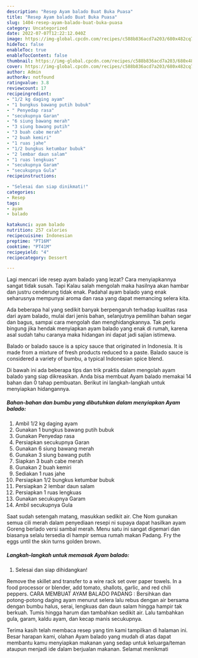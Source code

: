 ```yaml
---
description: "Resep Ayam balado Buat Buka Puasa"
title: "Resep Ayam balado Buat Buka Puasa"
slug: 1404-resep-ayam-balado-buat-buka-puasa
category: Uncategorized
date: 2022-07-07T12:22:12.040Z
image: https://img-global.cpcdn.com/recipes/c588b836acd7a203/680x482cq70/ayam-balado-foto-resep-utama.jpg
hideToc: false
enableToc: true
enableTocContent: false
thumbnail: https://img-global.cpcdn.com/recipes/c588b836acd7a203/680x482cq70/ayam-balado-foto-resep-utama.jpg
cover: https://img-global.cpcdn.com/recipes/c588b836acd7a203/680x482cq70/ayam-balado-foto-resep-utama.jpg
author: Admin
authorAv: notfound
ratingvalue: 3.8
reviewcount: 17
recipeingredient:
- "1/2 kg daging ayam"
- "1 bungkus bawang putih bubuk"
- " Penyedap rasa"
- "secukupnya Garan"
- "6 siung bawang merah"
- "3 siung bawang putih"
- "3 buah cabe merah"
- "2 buah kemiri"
- "1 ruas jahe"
- "1/2 bungkus ketumbar bubuk"
- "2 lembar daun salam"
- "1 ruas lengkuas"
- "secukupnya Garam"
- "secukupnya Gula"
recipeinstructions:

- "Selesai dan siap dinikmati!"
categories:
- Resep
tags:
- ayam
- balado

katakunci: ayam balado 
nutrition: 257 calories
recipecuisine: Indonesian
preptime: "PT16M"
cooktime: "PT41M"
recipeyield: "4"
recipecategory: Dessert

---
```



Lagi mencari ide resep ayam balado yang lezat? Cara menyiapkannya sangat tidak susah. Tapi Kalau salah mengolah maka hasilnya akan hambar dan justru cenderung tidak enak. Padahal ayam balado yang enak seharusnya mempunyai aroma dan rasa yang dapat memancing selera kita.


Ada beberapa hal yang sedikit banyak berpengaruh terhadap kualitas rasa dari ayam balado, mulai dari jenis bahan, selanjutnya pemilihan bahan segar dan bagus, sampai cara mengolah dan menghidangkannya. Tak perlu bingung jika hendak menyiapkan ayam balado yang enak di rumah, karena asal sudah tahu caranya maka hidangan ini dapat jadi sajian istimewa.

Balado or balado sauce is a spicy sauce that originated in Indonesia. It is made from a mixture of fresh products reduced to a paste. Balado sauce is considered a variety of bumbu, a typical Indonesian spice blend.


Di bawah ini ada beberapa tips dan trik praktis dalam mengolah ayam balado yang siap dikreasikan. Anda bisa membuat Ayam balado memakai 14 bahan dan 0 tahap pembuatan. Berikut ini langkah-langkah untuk menyiapkan hidangannya.

<!--inarticleads1-->

##### Bahan-bahan dan bumbu yang dibutuhkan dalam menyiapkan Ayam balado:

1. Ambil 1/2 kg daging ayam
1. Gunakan 1 bungkus bawang putih bubuk
1. Gunakan  Penyedap rasa
1. Persiapkan secukupnya Garan
1. Gunakan 6 siung bawang merah
1. Gunakan 3 siung bawang putih
1. Siapkan 3 buah cabe merah
1. Gunakan 2 buah kemiri
1. Sediakan 1 ruas jahe
1. Persiapkan 1/2 bungkus ketumbar bubuk
1. Persiapkan 2 lembar daun salam
1. Persiapkan 1 ruas lengkuas
1. Gunakan secukupnya Garam
1. Ambil secukupnya Gula


Saat sudah setengah matang, masukkan sedikit air. Che Nom gunakan semua cili merah dalam penyediaan resepi ni supaya dapat hasilkan ayam Goreng berlado versi sambal merah. Menu satu ini sangat digemari dan biasanya selalu tersedia di hampir semua rumah makan Padang. Fry the eggs until the skin turns golden brown. 

<!--inarticleads2-->

##### Langkah-langkah untuk memasak Ayam balado:


1. Selesai dan siap dihidangkan!

Remove the skillet and transfer to a wire rack set over paper towels. In a food processor or blender, add tomato, shallots, garlic, and red chili peppers. CARA MEMBUAT AYAM BALADO PADANG : Bersihkan dan potong-potong daging ayam menurut selera lalu rebus dengan air bersama dengan bumbu halus, serai, lengkuas dan daun salam hingga hampir tak berkuah. Tumis hingga harum dan tambahkan sedikit air. Lalu tambahkan gula, garam, kaldu ayam, dan kecap manis secukupnya. 

Terima kasih telah membaca resep yang tim kami tampilkan di halaman ini. Besar harapan kami, olahan Ayam balado yang mudah di atas dapat membantu kamu menyiapkan makanan yang sedap untuk keluarga/teman ataupun menjadi ide dalam berjualan makanan. Selamat menikmati
